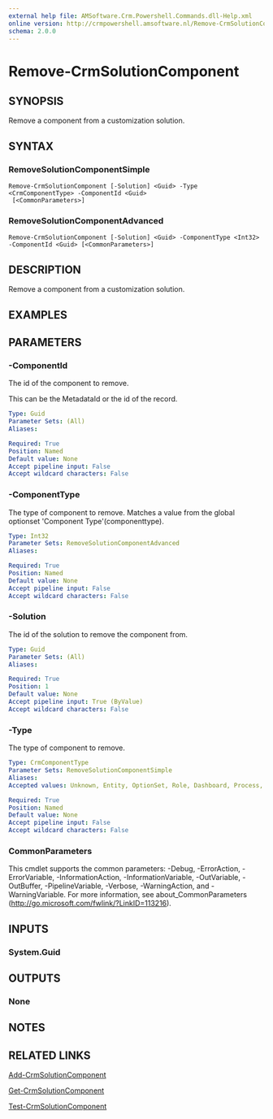 ```yaml
---
external help file: AMSoftware.Crm.Powershell.Commands.dll-Help.xml
online version: http://crmpowershell.amsoftware.nl/Remove-CrmSolutionComponent.html
schema: 2.0.0
---
```


# Remove-CrmSolutionComponent

## SYNOPSIS
Remove a component from a customization solution.

## SYNTAX

### RemoveSolutionComponentSimple
```
Remove-CrmSolutionComponent [-Solution] <Guid> -Type <CrmComponentType> -ComponentId <Guid>
 [<CommonParameters>]
```

### RemoveSolutionComponentAdvanced
```
Remove-CrmSolutionComponent [-Solution] <Guid> -ComponentType <Int32> -ComponentId <Guid> [<CommonParameters>]
```

## DESCRIPTION
Remove a component from a customization solution.

## EXAMPLES

## PARAMETERS

### -ComponentId
The id of the component to remove.

This can be the MetadataId or the id of the record.

```yaml
Type: Guid
Parameter Sets: (All)
Aliases: 

Required: True
Position: Named
Default value: None
Accept pipeline input: False
Accept wildcard characters: False
```

### -ComponentType
The type of component to remove. Matches a value from the global optionset 'Component Type'(componenttype).

```yaml
Type: Int32
Parameter Sets: RemoveSolutionComponentAdvanced
Aliases: 

Required: True
Position: Named
Default value: None
Accept pipeline input: False
Accept wildcard characters: False
```

### -Solution
The id of the solution to remove the component from.

```yaml
Type: Guid
Parameter Sets: (All)
Aliases: 

Required: True
Position: 1
Default value: None
Accept pipeline input: True (ByValue)
Accept wildcard characters: False
```

### -Type
The type of component to remove.

```yaml
Type: CrmComponentType
Parameter Sets: RemoveSolutionComponentSimple
Aliases: 
Accepted values: Unknown, Entity, OptionSet, Role, Dashboard, Process, Report, EmailTemplate, ContractTemplate, ArticleTemplate, MailMergeTemplate, Ribbon, WebResource, SiteMap, ConnectionRole, FieldSecurityProfile, SdkAssembly, SdkMessageStep, ServiceEndpoint, RoutingRuleSet, SLA, ConvertRule

Required: True
Position: Named
Default value: None
Accept pipeline input: False
Accept wildcard characters: False
```

### CommonParameters
This cmdlet supports the common parameters: -Debug, -ErrorAction, -ErrorVariable, -InformationAction, -InformationVariable, -OutVariable, -OutBuffer, -PipelineVariable, -Verbose, -WarningAction, and -WarningVariable. For more information, see about_CommonParameters (http://go.microsoft.com/fwlink/?LinkID=113216).

## INPUTS

### System.Guid

## OUTPUTS

### None

## NOTES

## RELATED LINKS

[Add-CrmSolutionComponent](Add-CrmSolutionComponent.md)

[Get-CrmSolutionComponent](Get-CrmSolutionComponent.md)

[Test-CrmSolutionComponent](Test-CrmSolutionComponent.md)
